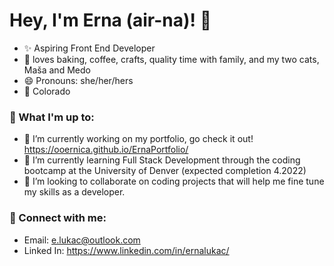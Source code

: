 # Hey, I'm Erna (air-na)! 👋

- ✨ Aspiring Front End Developer
- 🥧 loves baking, coffee, crafts, quality time with family, and my two cats, Maša and Medo
- 😄 Pronouns: she/her/hers
- 📍 Colorado 

### 🚀 What I'm up to:
- 🔭 I’m currently working on my portfolio, go check it out! https://ooernica.github.io/ErnaPortfolio/
- 🌱 I’m currently learning Full Stack Development through the coding bootcamp at the University of Denver (expected completion 4.2022)
- 👯 I’m looking to collaborate on coding projects that will help me fine tune my skills as a developer.

### 🤝 Connect with me:
- Email: e.lukac@outlook.com
- Linked In: https://www.linkedin.com/in/ernalukac/
